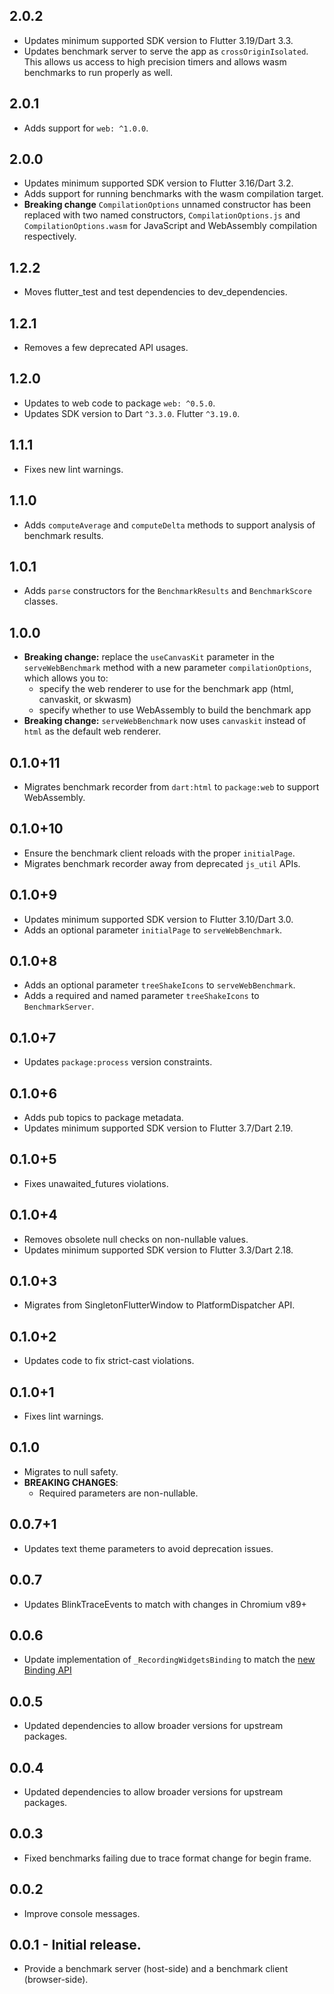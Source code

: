 ## 2.0.2

- Updates minimum supported SDK version to Flutter 3.19/Dart 3.3.
- Updates benchmark server to serve the app as `crossOriginIsolated`. This
  allows us access to high precision timers and allows wasm benchmarks to run
  properly as well.

## 2.0.1

- Adds support for `web: ^1.0.0`.

## 2.0.0

- Updates minimum supported SDK version to Flutter 3.16/Dart 3.2.
- Adds support for running benchmarks with the wasm compilation target.
- **Breaking change** `CompilationOptions` unnamed constructor has been replaced with
  two named constructors, `CompilationOptions.js` and `CompilationOptions.wasm` for
  JavaScript and WebAssembly compilation respectively.

## 1.2.2

- Moves flutter_test and test dependencies to dev_dependencies.

## 1.2.1

- Removes a few deprecated API usages.

## 1.2.0

- Updates to web code to package `web: ^0.5.0`.
- Updates SDK version to Dart `^3.3.0`. Flutter `^3.19.0`.

## 1.1.1

- Fixes new lint warnings.

## 1.1.0

- Adds `computeAverage` and `computeDelta` methods to support analysis of benchmark results.

## 1.0.1

- Adds `parse` constructors for the `BenchmarkResults` and `BenchmarkScore` classes.

## 1.0.0

- **Breaking change:** replace the `useCanvasKit` parameter in the `serveWebBenchmark`
  method with a new parameter `compilationOptions`, which allows you to:
  - specify the web renderer to use for the benchmark app (html, canvaskit, or skwasm)
  - specify whether to use WebAssembly to build the benchmark app
- **Breaking change:** `serveWebBenchmark` now uses `canvaskit` instead of `html` as the
  default web renderer.

## 0.1.0+11

- Migrates benchmark recorder from `dart:html` to `package:web` to support WebAssembly.

## 0.1.0+10

- Ensure the benchmark client reloads with the proper `initialPage`.
- Migrates benchmark recorder away from deprecated `js_util` APIs.

## 0.1.0+9

- Updates minimum supported SDK version to Flutter 3.10/Dart 3.0.
- Adds an optional parameter `initialPage` to `serveWebBenchmark`.

## 0.1.0+8

- Adds an optional parameter `treeShakeIcons` to `serveWebBenchmark`.
- Adds a required and named parameter `treeShakeIcons` to `BenchmarkServer`.

## 0.1.0+7

- Updates `package:process` version constraints.

## 0.1.0+6

- Adds pub topics to package metadata.
- Updates minimum supported SDK version to Flutter 3.7/Dart 2.19.

## 0.1.0+5

- Fixes unawaited_futures violations.

## 0.1.0+4

- Removes obsolete null checks on non-nullable values.
- Updates minimum supported SDK version to Flutter 3.3/Dart 2.18.

## 0.1.0+3

- Migrates from SingletonFlutterWindow to PlatformDispatcher API.

## 0.1.0+2

- Updates code to fix strict-cast violations.

## 0.1.0+1

- Fixes lint warnings.

## 0.1.0

- Migrates to null safety.
- **BREAKING CHANGES**:
  - Required parameters are non-nullable.

## 0.0.7+1

- Updates text theme parameters to avoid deprecation issues.

## 0.0.7

- Updates BlinkTraceEvents to match with changes in Chromium v89+

## 0.0.6

- Update implementation of `_RecordingWidgetsBinding` to match the [new Binding API](https://github.com/flutter/flutter/blob/master/packages/flutter/lib/src/foundation/binding.dart#L96-L128)

## 0.0.5

- Updated dependencies to allow broader versions for upstream packages.

## 0.0.4

- Updated dependencies to allow broader versions for upstream packages.

## 0.0.3

- Fixed benchmarks failing due to trace format change for begin frame.

## 0.0.2

- Improve console messages.

## 0.0.1 - Initial release.

- Provide a benchmark server (host-side) and a benchmark client (browser-side).
